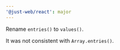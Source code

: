 ```yaml
---
'@just-web/react': major
---
```


Rename `entries()` to `values()`.

It was not consistent with `Array.entries()`.
